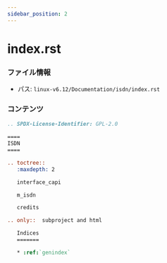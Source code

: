 ```yaml
---
sidebar_position: 2
---
```

# index.rst

### ファイル情報

- パス: `linux-v6.12/Documentation/isdn/index.rst`

### コンテンツ

```rst
.. SPDX-License-Identifier: GPL-2.0

====
ISDN
====

.. toctree::
   :maxdepth: 2

   interface_capi

   m_isdn

   credits

.. only::  subproject and html

   Indices
   =======

   * :ref:`genindex`

```
